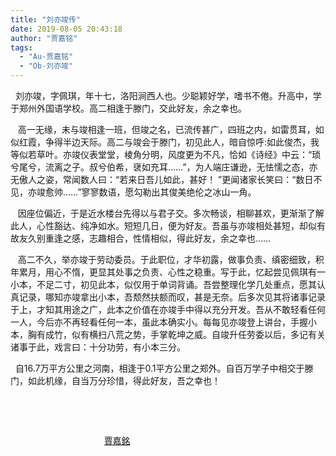 ```yaml
---
title: "刘亦竣传"
date: 2019-08-05 20:43:18
author: "贾嘉铭"
tags: 
  - "Au-贾嘉铭"
  - "Ob-刘亦竣"
---
```


<p>&nbsp; 刘亦竣，字佩琪，年十七，洛阳涧西人也。少聪颖好学，嗜书不倦。升高中，学于郑州外国语学校。高二相逢于滕门，交此好友，余之幸也。</p>
<p>&nbsp;&nbsp; 高一无缘，未与竣相逢一班，但竣之名，已流传甚广，四班之内，如雷贯耳，如似红霞，争得半边天际。高二与竣会于滕门，初见此人，暗自惊呼:如此俊杰，我等似若草叶。亦竣仪表堂堂，棱角分明，风度更为不凡，恰如《诗经》中云：&ldquo;琐兮尾兮，流离之子。叔兮伯希，裦如充耳&hellip;&hellip;&rdquo;，为人端庄谦逊，无怯懦之态，亦无傲人之姿，常闻数人曰：&ldquo;若来日吾儿如此，甚好！&nbsp;&rdquo;更闻诸家长笑曰：&ldquo;数日不见，亦竣愈帅&hellip;&hellip;&rdquo;寥寥数语，愿勾勒出其俊美绝伦之冰山一角。</p>
<p>&nbsp;&nbsp; 因座位偏近，于是近水楼台先得以与君子交。多次畅谈，相聊甚欢，更渐渐了解此人，心性豁达、纯净如水。短短几日，便为好友。吾虽与亦竣相处甚短，却似有故友久别重逢之感，志趣相合，性情相似，得此好友，余之幸也&hellip;&hellip;</p>
<p>&nbsp;&nbsp; 高二不久，举亦竣于劳动委员。于此职位，才华初露，做事负责、缜密细致，积年累月，用心不惰，更显其处事之负责、心性之稳重。写于此，忆起尝见佩琪有一小本，不足二寸，初见此本，似仅用于单词背诵。吾尝整理化学几处重点，愿其认真记录，哪知亦竣拿出小本，吾颓然扶额而叹，甚是无奈。后多次见其将诸事记录于上，才知其用途之广，此本之价值在亦竣手中得以充分开发。吾从不敢轻看任何一人，今后亦不再轻看任何一本，虽此本确实小。每每见亦竣登上讲台，手握小本，胸有成竹，似有横扫八荒之势，手掌乾坤之威。自竣升任劳委以后，多记有关诸事于此，戏言曰：十分功劳，有小本三分。</p>
<p>&nbsp; 自16.7万平方公里之河南，相逢于0.1平方公里之郑外。自百万学子中相交于滕门，如此机缘，自当万分珍惜，得此好友，吾之幸也！</p>
<p>&nbsp;</p>
<p>&nbsp;</p>
<p>&nbsp;&nbsp;&nbsp;&nbsp;&nbsp;&nbsp;&nbsp;&nbsp;&nbsp;&nbsp;&nbsp;&nbsp;&nbsp;&nbsp;&nbsp;&nbsp;&nbsp;&nbsp;&nbsp;&nbsp;&nbsp;&nbsp;&nbsp;&nbsp;&nbsp;&nbsp;&nbsp;&nbsp;&nbsp;&nbsp;&nbsp;&nbsp;&nbsp;&nbsp;&nbsp;&nbsp;&nbsp;&nbsp;<u>賈嘉銘</u></p>